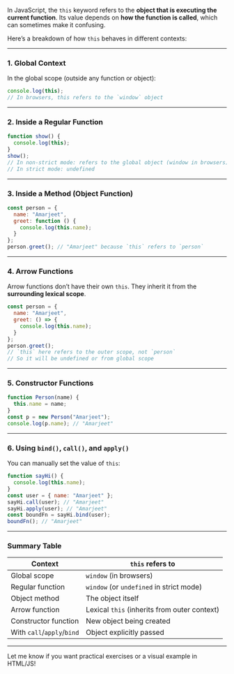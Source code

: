 In JavaScript, the `this` keyword refers to the **object that is executing the current function**. Its value depends on **how the function is called**, which can sometimes make it confusing.

Here’s a breakdown of how `this` behaves in different contexts:

---

### 1. **Global Context**

In the global scope (outside any function or object):

```js
console.log(this); 
// In browsers, this refers to the `window` object
```

---

### 2. **Inside a Regular Function**

```js
function show() {
  console.log(this);
}
show(); 
// In non-strict mode: refers to the global object (window in browsers)
// In strict mode: undefined
```

---

### 3. **Inside a Method (Object Function)**

```js
const person = {
  name: "Amarjeet",
  greet: function () {
    console.log(this.name);
  }
};
person.greet(); // "Amarjeet" because `this` refers to `person`
```

---

### 4. **Arrow Functions**

Arrow functions don’t have their own `this`. They inherit it from the **surrounding lexical scope**.

```js
const person = {
  name: "Amarjeet",
  greet: () => {
    console.log(this.name);
  }
};
person.greet(); 
// `this` here refers to the outer scope, not `person`
// So it will be undefined or from global scope
```

---

### 5. **Constructor Functions**

```js
function Person(name) {
  this.name = name;
}
const p = new Person("Amarjeet");
console.log(p.name); // "Amarjeet"
```

---

### 6. **Using `bind()`, `call()`, and `apply()`**

You can manually set the value of `this`:

```js
function sayHi() {
  console.log(this.name);
}
const user = { name: "Amarjeet" };
sayHi.call(user); // "Amarjeet"
sayHi.apply(user); // "Amarjeet"
const boundFn = sayHi.bind(user);
boundFn(); // "Amarjeet"
```

---

### Summary Table

| Context                    | `this` refers to                             |
| -------------------------- | -------------------------------------------- |
| Global scope               | `window` (in browsers)                       |
| Regular function           | `window` (or `undefined` in strict mode)     |
| Object method              | The object itself                            |
| Arrow function             | Lexical `this` (inherits from outer context) |
| Constructor function       | New object being created                     |
| With `call`/`apply`/`bind` | Object explicitly passed                     |

---

Let me know if you want practical exercises or a visual example in HTML/JS!
